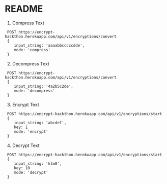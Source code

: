 # README

1. Compress Text
	
```
 POST https://encrypt-hackthon.herokuapp.com/api/v1/encryptions/convert
 {
 	input_string: 'aaaabbcccccdde',
 	mode: 'compress'
 }
```

2. Decompress Text

```
 POST https://encrypt-hackthon.herokuapp.com/api/v1/encryptions/convert
 {
 	input_string: '4a2b5c2de',
 	mode: 'decompress'
 }
```

3. Encrypt Text

```
 POST https://encrypt-hackthon.herokuapp.com/api/v1/encryptions/start
 {
 	input_string: 'abcdef',
 	key: 1
 	mode: 'encrypt'
 }
```


4. Decrypt Text

```
 POST https://encrypt-hackthon.herokuapp.com/api/v1/encryptions/start
 {
 	input_string: 'klm0',
 	key: 10
 	mode: 'decrypt'
 }
```

